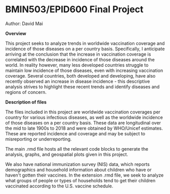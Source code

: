 # BMIN503/EPID600 Final Project

Author: David Mai

**Overview**

This project seeks to analyze trends in worldwide vaccination coverage and incidence of those diseases on a per country basis. Specifically, I anticipate arriving at the conclusion that the increase in vaccination coverage is correlated with the decrease in incidence of those diseases around the world. In reality however, many less developed countries struggle to maintain low incidence of those diseases, even with increasing vaccination coverage. Several countries, both developed and developing, have also recently observed an increase in disease incidence - this descriptive analysis strives to highlight these recent trends and identify diseases and regions of concern. 

**Description of files**

The files included in this project are worldwide vaccination coverages per country for various infectious diseases, as well as the worldwide incidence of those diseases on a per country basis. These data are longitudinal over the mid to late 1900s to 2018 and were obtained by WHO/Unicef estimates. These are reported incidence and coverage and may be subject to misreporting or underreporting.

The main .rmd file hosts all the relevant code blocks to generate the analysis, graphs, and geospatial plots given in this project.

We also have national immunization survey (NIS) data, which reports demographics and household information about children who have or haven't gotten their vaccines. In the extension .rmd file, we seek to analyze what groups of people or types of households tend to get their children vaccinated according to the U.S. vaccine schedule.

